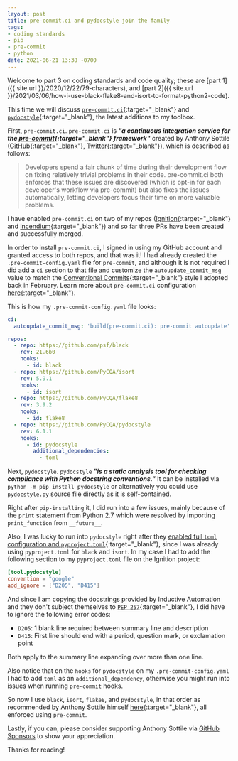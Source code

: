 ```yaml
---
layout: post
title: pre-commit.ci and pydocstyle join the family
tags:
- coding standards
- pip
- pre-commit
- python
date: 2021-06-21 13:38 -0700
---
```

Welcome to part 3 on coding standards and code quality; these are [part 1]({{ site.url }}/2020/12/22/79-characters), and [part 2]({{ site.url }}/2021/03/06/how-i-use-black-flake8-and-isort-to-format-python2-code).

This time we will discuss [`pre-commit.ci`](https://pre-commit.ci){:target="_blank"} and [`pydocstyle`](https://www.pydocstyle.org/en/stable/){:target="_blank"}, the latest additions to my toolbox.

First, `pre-commit.ci`. `pre-commit.ci` is ***"a continuous integration service for the [pre-commit](https://pre-commit.com/){:target="_blank"} framework"*** created by Anthony Sottile ([GitHub](https://github.com/asottile){:target="_blank"}, [Twitter](https://twitter.com/codewithanthony){:target="_blank"}), which is described as follows:

> Developers spend a fair chunk of time during their development flow on fixing relatively trivial problems in their code. pre-commit.ci both enforces that these issues are discovered (which is opt-in for each developer's workflow via pre-commit) but also fixes the issues automatically, letting developers focus their time on more valuable problems.

I have enabled `pre-commit.ci` on two of my repos ([Ignition](https://github.com/thecesrom/Ignition){:target="_blank"} and [incendium](https://github.com/thecesrom/incendium){:target="_blank"}) and so far three PRs have been created and successfully merged.

In order to install `pre-commit.ci`, I signed in using my GitHub account and granted access to both repos, and that was it! I had already created the `.pre-commit-config.yaml` file for `pre-commit`, and although it is not required I did add a `ci` section to that file and customize the `autoupdate_commit_msg` value to match the [Conventional Commits](https://www.conventionalcommits.org/){:target="_blank"} style I adopted back in February. Learn more about `pre-commit.ci` configuration [here](https://pre-commit.ci/#configuration){:target="_blank"}.

This is how my `.pre-commit-config.yaml` file looks:

```yml
ci:
  autoupdate_commit_msg: 'build(pre-commit.ci): pre-commit autoupdate'

repos:
  - repo: https://github.com/psf/black
    rev: 21.6b0
    hooks:
      - id: black
  - repo: https://github.com/PyCQA/isort
    rev: 5.9.1
    hooks:
      - id: isort
  - repo: https://github.com/PyCQA/flake8
    rev: 3.9.2
    hooks:
      - id: flake8
  - repo: https://github.com/PyCQA/pydocstyle
    rev: 6.1.1
    hooks:
      - id: pydocstyle
        additional_dependencies:
          - toml
```

Next, `pydocstyle`. `pydocstyle` ***"is a static analysis tool for checking compliance with Python docstring conventions."*** It can be installed via `python -m pip install pydocstyle` or alternatively you could use `pydocstyle.py` source file directly as it is self-contained.

Right after `pip-installing` it, I did run into a few issues, mainly because of the `print` statement from Python 2.7 which were resolved by importing `print_function` from `__future__`.

Also, I was lucky to run into `pydocstyle` right after they [enabled full `toml` configuration and `pyproject.toml`](https://github.com/PyCQA/pydocstyle/commit/8d8b319e6423d2e55fa1b0c9d456b4cf5d66d552){:target="_blank"}, since I was already using `pyproject.toml` for `black` and `isort`. In my case I had to add the following section to my `pyproject.toml` file on the Ignition project:

```toml
[tool.pydocstyle]
convention = "google"
add_ignore = ["D205", "D415"]
```

And since I am copying the docstrings provided by Inductive Automation and they don't subject themselves to [`PEP 257`](http://www.python.org/dev/peps/pep-0257/){:target="_blank"}, I did have to ignore the following error codes:

- `D205`: 1 blank line required between summary line and description
- `D415`: First line should end with a period, question mark, or exclamation point

Both apply to the summary line expanding over more than one line.

Also notice that on the `hooks` for `pydocstyle` on my `.pre-commit-config.yaml` I had to add `toml` as an `additional_dependency`, otherwise you might run into issues when running `pre-commit` hooks.

So now I use `black`, `isort`, `flake8`, and `pydocstyle`, in that order as recommended by Anthony Sottile himself [here](https://www.pythonpodcast.com/flake8-static-analysis-episode-309/){:target="_blank"}, all enforced using `pre-commit`.

Lastly, if you can, please consider supporting Anthony Sottile via [GitHub Sponsors](https://github.com/sponsors/asottile) to show your appreciation.

Thanks for reading!

